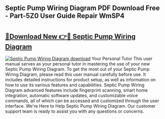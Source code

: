 ## Septic Pump Wiring Diagram PDF Download Free - Part-5Z0 User Guide Repair WmSP4

# <h2><a href="http://dfrtw74.blite.top/?on=Septic+Pump+Wiring+Diagram">🔗Download New 👉🔴 Septic Pump Wiring Diagram</a></h2>

[![Septic Pump Wiring Diagram download](https://i.imgur.com/lujVjoI.png)](http://dfrtw74.blite.top/?on=Septic+Pump+Wiring+Diagram)
Your Personal Tutor This user manual serves as your personal tutor in mastering the use of your new Septic Pump Wiring Diagram. To get the most out of your Septic Pump Wiring Diagram, please read this user manual carefully before use. It includes detailed instructions for product setup, as well as information on how to use its various features and capabilities. Septic Pump Wiring Diagram advanced features include fingerprint scanning, smart home integration, automatic software updates, and customizable voice commands, all of which can be accessed and customized through the user interface. We're Here to Help Septic Pump Wiring Diagram. Our customer support team is ready to assist you with any questions or concerns.
